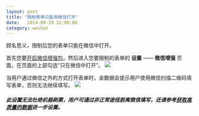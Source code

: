 ```yaml
---
layout: post
title: "限制表单只能用微信打开"
date:   2014-09-29 12:00:08
category: wechat
---
```


顾名思义，限制后您的表单只能在微信中打开。

首先您要[开启微信增强包](enable-wechat-pack.html)，然后进入您要限制的表单的 **设置** —— **微信增强** 页面，在页面的上部勾选“只在微信中打开”。
	![](http://jinshuju-help-pics.b0.upaiyun.com/images/wechat-only-1.png)

当用户通过微信之外的方式打开表单时，金数据会提示用户使用微信扫描二维码填写表单，否则无法继续填写。
	![](http://jinshuju-help-pics.b0.upaiyun.com/images/wechat-only-2.png)

##### 此设置无法杜绝机器刷票，用户可通过非正常途径脱离微信填写，还请参考[获取高质量的数据](data-quality.html)进一步设置。